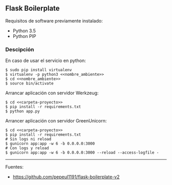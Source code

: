 ## Flask Boilerplate

Requisitos de software previamente instalado:

+ Python 3.5
+ Python PIP

### Descipción

En caso de usar el servicio en python:

    $ sudo pip install virtualenv
    $ virtualenv -p python3 <<nombre_ambiente>>
    $ cd <<nombre_ambiente>>
    $ source bin/activate

Arrancar aplicación con servidor Werkzeug:

    $ cd <<carpeta-proyecto>>
    $ pip install -r requirements.txt
    $ python app.py

Arrancer aplicación con servidor GreenUnicorn:

    $ cd <<carpeta-proyecto>>
    $ pip install -r requirements.txt
    # Sin logs ni reload
    $ gunicorn app:app -w 6 -b 0.0.0.0:3000
    # Con logs y reload
    $ gunicorn app:app -w 6 -b 0.0.0.0:3000 --reload --access-logfile -

---

Fuentes:

+ https://github.com/pepeul1191/flask-boilerplate-v2
